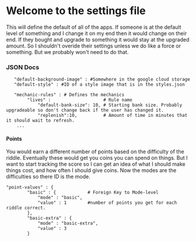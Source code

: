 # Welcome to the settings file

This will define the default of all of the apps. If someone is at the default level of something and I change it on my end then it would change on their end. If they bought and upgrade to something it would stay at the upgraded amount. So I shouldn't overide their settings unless we do like a force or something. But we probably won't need to do that.


### JSON Docs

```
   "default-background-image" : #Somewhere in the google cloud storage
   "default-style" : #ID of a style image that is in the styles.json
   
   "mechanic-rules" : # Defines the mechanics
		"lives" :                    # Rule name
			"default-bank-size": 10, # Starting bank size. Probably upgradeable so don't change back if the user has changed it.
			"replenish":10,          # Amount of time in minutes that it should wait to refresh.
	...
```

#### Points

You would earn a different number of points based on the difficulty of the riddle. Eventually these would get you coins you can spend on things. But I want to start tracking the score so I can get an idea of what I should make things cost, and how often I should give coins. Now the modes are the difficulties so there ID is the mode.

```
"point-values" : {
		"basic" : {            # Foreign Key to Mode-level
			"mode" : "basic",
			"value" : 1        #number of points you get for each riddle correct.
		},
		"basic-extra" : {
			"mode" : "basic-extra",
			"value" : 3
		}
```
